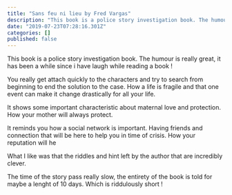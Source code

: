 ```yaml
---
title: "Sans feu ni lieu by Fred Vargas"
description: "This book is a police story investigation book. The humour is really great, it has been a while since i have laugh while reading a book !"
date: "2019-07-23T07:28:16.301Z"
categories: []
published: false
---
```


  

This book is a police story investigation book. The humour is really great, it has been a while since i have laugh while reading a book !

You really get attach quickly to the characters and try to search from beginning to end the solution to the case. How a life is fragile and that one event can make it change drastically for all your life. 

It shows some important characteristic about maternal love and protection. How your mother will always protect. 

It reminds you how a social network is important. Having friends and connection that will be here to help you in time of crisis. How your reputation will he

What I like was that the riddles and hint left by the author that are incredibly clever. 

The time of the story pass really slow, the entirety of the book is told for maybe a lenght of 10 days. Which is riddulously short !
